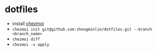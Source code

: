 # dotfiles
- install [chezmoi](https://github.com/twpayne/chezmoi)
- ```chezmoi init git@github.com:zhongminlin/dotfiles.git --branch <branch_name>```
- ```chezmoi diff```
- ```chezmoi -v apply```
